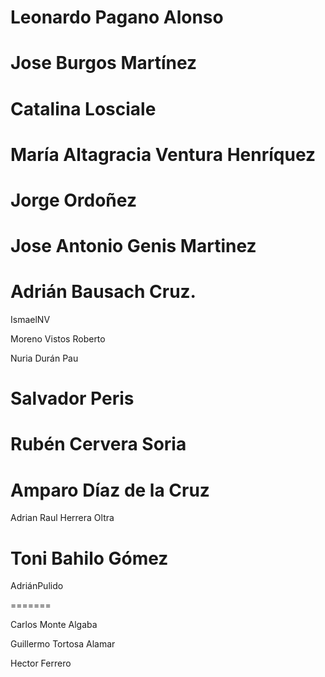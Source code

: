 Leonardo Pagano Alonso
=======
Jose Burgos Martínez
=======

Catalina Losciale 
=======


María Altagracia Ventura Henríquez
=======
Jorge Ordoñez
=======


Jose Antonio Genis Martinez
=======

Adrián Bausach Cruz.
=======

IsmaelNV 

Moreno Vistos Roberto

Nuria Durán Pau


Salvador Peris
=======

Rubén Cervera Soria
=======

Amparo Díaz de la Cruz
=======
Adrian Raul Herrera Oltra

Toni Bahilo Gómez
=======

AdriánPulido

=======


Carlos Monte Algaba

Guillermo Tortosa Alamar

Hector Ferrero 
